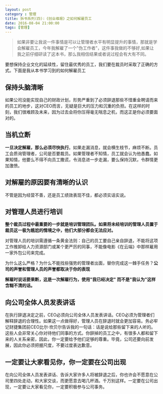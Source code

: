 ```yaml
---
layout: post
category : 管理
title: 拆书系列(四):《创业维艰》之如何解雇员工
date: 2016-08-04 21:00:00
tags: [管理]
---
```



> 如果非要让我说一件事情是可以让管理者水平有明显提升的事情，那就是学会解雇员工，今年我解雇了一个"伪工作者"，这件事我做的不够好,如果让我之前仔细研读了这本书，那么我相信结果或者说过程会有大有不同。

要想保持企业文化的延续性，留住最优秀的员工，我们要在裁员时采取了正确的方式。下面是我从本书学习到的如何解雇员工

## 保持头脑清晰

如果公司没能实现自己的财政计划，形势严重到了必须辞退那些不惜重金聘请而来的员工的地步，这对CEO而言，无疑是巨大的压力和沉重的负担。在这样的时刻，我们很难顾及未来，因为过去会将你压得毫无喘息之机，而这正是你必须要面对的。

## 当机立断

**一旦决定解雇，那么必须尽快执行**。如果走漏消息，就会横生枝节，麻烦不断。员工会质询管理者，公司是否要裁员。如果管理者不知情，员工就会认为他愚蠢。如果知情，他要么不得不向员工撒谎，令消息进一步走漏，要么保持沉默，令群情更加激愤。

## 对解雇的原因要有清晰的认识

不管是因为经营不善，还是员工绩效表现不佳，都必须实话实说。

## 对管理人员进行培训

**整个裁员过程中最重要的一步就是培训管理团队。如果将未经培训的管理人员置于裁员这一极为尴尬的情境之中，他们大部分都会无法应对。**


对管理人员的培训需遵循一条黄金法则：自己的员工要自己亲自辞退，不能将这项工作推卸给人力资源部门或某个更严厉的同事，不能像电影《在云端》中那样雇用一家外包公司来完成。

为什么这么严格？为什么不能找些强势的管理者出面，替你完成这一棘手任务？**公司的声誉和管理人员的声誉都取决于你的表现**

**解雇时说话要果断，这是一次解雇行为，使用"我已经决定" 而不是"我认为"这样含糊不清的话。**

## 向公司全体人员发表讲话

在执行辞退决定之前，CEO必须向公司全体人员发表讲话。CEO必须为管理者们解释辞退的合理性。如果这一点做得好，管理人员在辞退时就会更加容易。务必牢记财捷集团前CEO比尔·坎贝尔告诉我的一句话：话是说给那些留下来的人听的。这些人会非常关心你对待他们同事的方式。你辞掉的员工之中，有很多人都和留下来的人关系亲密，因此，你一定要给予他们足够的尊重。毕竟，公司还要向前发展，因此你必须把握尺度，不要过度表达歉意。

## 一定要让大家看见你，你一定要在公司出现

在向公司全体人员发表讲话、告诉大家许多人将被辞退之后，你也许会不愿意在公司里四处走动，和大家交谈，而更愿意去喝几杯酒。千万别这样。一定要在公司出现，一定要让大家看见你，一定要积极参与公司事务。


